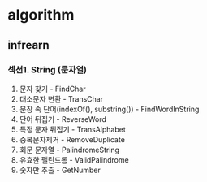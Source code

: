 # algorithm

## infrearn

### 섹션1. String (문자열)

1. 문자 찾기 - FindChar
2. 대소문자 변환 - TransChar
3. 문장 속 단어(indexOf(), substring()) - FindWordInString
4. 단어 뒤집기 - ReverseWord
5. 특정 문자 뒤집기 - TransAlphabet
6. 중복문자제거 - RemoveDuplicate
7. 회문 문자열 - PalindromeString
8. 유효한 팰린드롬 - ValidPalindrome
9. 숫자만 추출 - GetNumber


